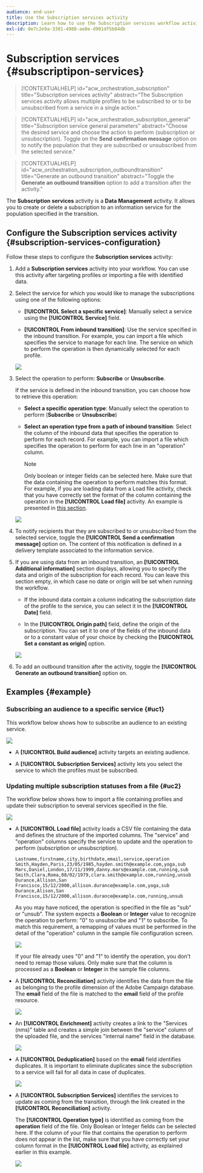 ```yaml
---
audience: end-user
title: Use the Subscription services activity
description: Learn how to use the Subscription services workflow activity
exl-id: 0e7c2e9a-3301-4988-ae0e-d901df5b84db
---
```

# Subscription services {#subscriptipon-services}

>[!CONTEXTUALHELP]
>id="acw_orchestration_subscription"
>title="Subscription services activity"
>abstract="The Subscription services activity allows multiple profiles to be subscribed to or to be unsubscribed from a service in a single action."

>[!CONTEXTUALHELP]
>id="acw_orchestration_subscription_general"
>title="Subscription service general parameters"
>abstract="Choose the desired service and choose the action to perform (subscription or unsubscription). Toggle on the **Send confirmation message** option on to notify the population that they are subscribed or unsubscribed from the selected service."

>[!CONTEXTUALHELP]
>id="acw_orchestration_subscription_outboundtransition"
>title="Generate an outbound transition"
>abstract="Toggle the **Generate an outbound transition** option to add a transition after the activity."

The **Subscription services** activity is a **Data Management** activity. It allows you to create or delete a subscription to an information service for the population specified in the transition.

## Configure the Subscription services activity {#subscription-services-configuration}

Follow these steps to configure the **Subscription services** activity:

1. Add a **Subscription services** activity into your workflow. You can use this activity after targeting profiles or importing a file with identified data.

1. Select the service for which you would like to manage the subscriptions using one of the following options:

    * **[!UICONTROL Select a specific service]**: Manually select a service using the **[!UICONTROL Service]** field.

    * **[!UICONTROL From inbound transition]**: Use the service specified in the inbound transition. For example, you can import a file which specifies the service to manage for each line. The service on which to perform the operation is then dynamically selected for each profile.

    ![](../assets/workflow-subscription-service.png)

1. Select the operation to perform: **Subscribe** or **Unsubscribe**. 

    If the service is defined in the inbound transition, you can choose how to retrieve this operation:

    * **Select a specific operation type**: Manually select the operation to perform (**Subscribe** or **Unsubscribe**)

    * **Select an operation type from a path of inbound transition**: Select the column of the inbound data that specifies the operation to perform for each record. For example, you can import a file which specifies the operation to perform for each line in an "operation" column.

      >[!NOTE]
      >
      >Only boolean or integer fields can be selected here. Make sure that the data containing the operation to perform matches this format. For example, if you are loading data from a Load file activity, check that you have correctly set the format of the column containing the operation in the **[!UICONTROL Load file]** activity. An example is presented in [this section](#uc2).

    ![](../assets/workflow-subscription-service-inbound.png)

1. To notify recipients that they are subscribed to or unsubscribed from the selected service, toggle the **[!UICONTROL Send a confirmation message]** option on. The content of this notification is defined in a delivery template associated to the information service.

1. If you are using data from an inbound transition, an **[!UICONTROL Additional information]** section displays, allowing you to specify the data and origin of the subscription for each record. You can leave this section empty, in which case no date or origin will be set when running the workflow.

    * If the inbound data contain a column indicating the subscription date of the profile to the service, you can select it in the **[!UICONTROL Date]** field.

    * In the **[!UICONTROL Origin path]** field, define the origin of the subscription. You can set it to one of the fields of the inbound data or to a constant value of your choice by checking the **[!UICONTROL Set a constant as origin]** option. 

    ![](../assets/workflow-subscription-service-additional.png)

1. To add an outbound transition after the activity, toggle the **[!UICONTROL Generate an outbound transition]** option on.

## Examples {#example}

### Subscribing an audience to a specific service {#uc1}

This workflow below shows how to subscribe an audience to an existing service.

![](../assets/workflow-subscription-service-uc1.png)

* A **[!UICONTROL Build audience]** activity targets an existing audience.

* A **[!UICONTROL Subscription Services]** activity lets you select the service to which the profiles must be subscribed.

### Updating multiple subscription statuses from a file {#uc2}

The workflow below shows how to import a file containing profiles and update their subscription to several services specified in the file.

![](../assets/workflow-subscription-service-uc2.png)

* A **[!UICONTROL Load file]** activity loads a CSV file containing the data and defines the structure of the imported columns. The "service" and "operation" columns specify the service to update and the operation to perform (subscription or unsubscription).

  ```
  Lastname,firstname,city,birthdate,email,service,operation
  Smith,Hayden,Paris,23/05/1985,hayden.smith@example.com,yoga,sub
  Mars,Daniel,London,17/11/1999,danny.mars@example.com,running,sub
  Smith,Clara,Roma,08/02/1979,clara.smith@example.com,running,unsub
  Durance,Allison,San Francisco,15/12/2000,allison.durance@example.com,yoga,sub
  Durance,Alison,San Francisco,15/12/2000,allison.durance@example.com,running,unsub
  ```

  As you may have noticed, the operation is specified in the file as "sub" or "unsub". The system expects a **Boolean** or **Integer** value to recognize the operation to perform: "0" to unsubscribe and "1" to subscribe. To match this requirement, a remapping of values must be performed in the detail of the "operation" column in the sample file configuration screen.

  ![](../assets/workflow-subscription-service-uc2-mapping.png)

  If your file already uses "0" and "1" to identify the operation, you don't need to remap those values. Only make sure that the column is processed as a **Boolean** or **Integer** in the sample file columns.

* A **[!UICONTROL Reconciliation]** activity identifies the data from the file as belonging to the profile dimension of the Adobe Campaign database. The **email** field of the file is matched to the **email** field of the profile resource.

  ![](../assets/workflow-subscription-service-uc2-enrichment.png)

* An **[!UICONTROL Enrichment]** activity creates a link to the "Services (nms)" table and creates a simple join between the "service" column of the uploaded file, and the services "internal name" field in the database.

    ![](../assets/workflow-subscription-service-uc2-enrichment.png)

* A **[!UICONTROL Deduplication]** based on the **email** field identifies duplicates. It is important to eliminate duplicates since the subscription to a service will fail for all data in case of duplicates.

  ![](../assets/workflow-subscription-service-uc2-dedup.png)
  
* A **[!UICONTROL Subscription Services]** identifies the services to update as coming from the transition, through the link created in the **[!UICONTROL Reconciliation]** activity.

  The **[!UICONTROL Operation type]** is identified as coming from the **operation** field of the file. Only Boolean or Integer fields can be selected here. If the column of your file that contains the operation to perform does not appear in the list, make sure that you have correctly set your column format in the **[!UICONTROL Load file]** activity, as explained earlier in this example.

  ![](../assets/workflow-subscription-service-uc2-subscription.png)
